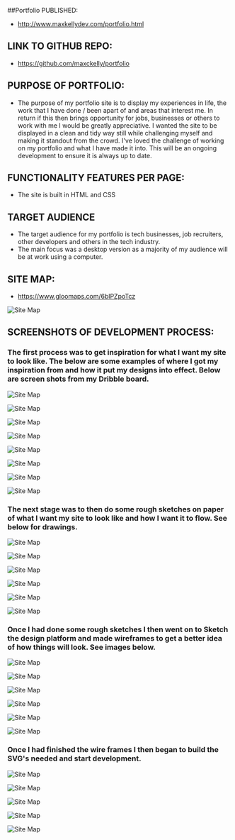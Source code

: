 ##Portfolio PUBLISHED:

- http://www.maxkellydev.com/portfolio.html 
## LINK TO GITHUB REPO: 

- https://github.com/maxckelly/portfolio 

## PURPOSE OF PORTFOLIO:

- The purpose of my portfolio site is to display my experiences in life, the work that I have done / been apart of and areas that interest me. In return if this then brings opportunity for jobs, businesses or others to work with me I would be greatly appreciative. I wanted the site to be displayed in a clean and tidy way still while challenging myself and making it standout from the crowd. I've loved the challenge of working on my portfolio and what I have made it into. This will be an ongoing development to ensure it is always up to date. 


## FUNCTIONALITY FEATURES PER PAGE:

- The site is built in HTML and CSS

## TARGET AUDIENCE 

- The target audience for my portfolio is tech businesses, job recruiters, other developers and others in the tech industry.  
- The main focus was a desktop version as a majority of my audience will be at work using a computer. 
## SITE MAP:

- https://www.gloomaps.com/6blPZpoTcz

![Site Map](./images/development-imgs/sitemap.png)


 ## SCREENSHOTS OF DEVELOPMENT PROCESS:

### The first process was to get inspiration for what I want my site to look like. The below are some examples of where I got my inspiration from and how it put my designs into effect. Below are screen shots from my Dribble board.

![Site Map](./images/development-imgs/moodboard_img_1.png)

![Site Map](./images/development-imgs/moodboard_img_2.png)

![Site Map](./images/development-imgs/moodboard_img_3.png)

![Site Map](./images/development-imgs/moodboard_img_4.png)

![Site Map](./images/development-imgs/moodboard_img_5.png)

![Site Map](./images/development-imgs/moodboard_img_6.png)

![Site Map](./images/development-imgs/moodboard_img_7.png)

![Site Map](./images/development-imgs/moodboard_img_8.png)

### The next stage was to then do some rough sketches on paper of what I want my site to look like and how I want it to flow. See below for drawings.


![Site Map](./images/development-imgs/sketch_img_1.jpg)

![Site Map](./images/development-imgs/sketch_img_2.jpg)

![Site Map](./images/development-imgs/sketch_img_3.jpg)

![Site Map](./images/development-imgs/sketch_img_4.jpg)

![Site Map](./images/development-imgs/sketch_img_5.jpg)

![Site Map](./images/development-imgs/sketch_img_6.jpg)

### Once I had done some rough sketches I then went on to Sketch the design platform and made wireframes to get a better idea of how things will look. See images below.


![Site Map](./images/development-imgs/design_image_6.png)

![Site Map](./images/development-imgs/design_image_5.png)

![Site Map](./images/development-imgs/design_image_4.png)

![Site Map](./images/development-imgs/design_image_3.png)

![Site Map](./images/development-imgs/design_image_2.png)

![Site Map](./images/development-imgs/design_image_1.png)


### Once I had finished the wire frames I then began to build the SVG's needed and start development. 

![Site Map](./images/development-imgs/development_img_2.png)

![Site Map](./images/development-imgs/development_img_1.png)

![Site Map](./images/development-imgs/development_img_3.png)

![Site Map](./images/development-imgs/development_img_4.png)

![Site Map](./images/development-imgs/development_img_5.png)








